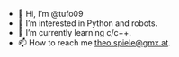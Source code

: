- 👋 Hi, I’m @tufo09
- 👀 I’m interested in Python and robots.
- 🌱 I’m currently learning c/c++.
- 📫 How to reach me theo.spiele@gmx.at.
